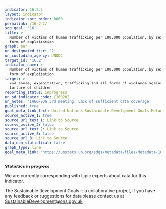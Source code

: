 ```yaml
---
indicator: 16.2.2
layout: indicator
indicator_sort_order: 0060
permalink: /16-2-2/
sdg_goal: '16'
title: >-
  Number of victims of human trafficking per 100,000 population, by sex, age and
  form of exploitation
graph: bar
un_designated_tier: '2'
un_custodian_agency: UNODC
target_id: '16.2'
indicator_name: >-
  Number of victims of human trafficking per 100,000 population, by sex, age and
  form of exploitation
target: >-
  End abuse, exploitation, trafficking and all forms of violence against and
  torture of children
reporting_status: inprogress
un_sd_indicator_code: C160202
un_notes: 'IAEG-SDG 3rd meeting: Lack of sufficient data coverage'
published: true
goal_meta_link_text: United Nations Sustainable Development Goals Metadata (pdf 1361kB)
source_active_1: true
source_url_text_1: Link to Source
source_active_2: false
source_url_text_2: Link to Source
source_active_3: false
source_url_3: Link to Source
data_non_statistical: false
graph_type: line
goal_meta_link: 'https://unstats.un.org/sdgs/metadata/files/Metadata-16-02-02.pdf'
---
```

**Statistics in progress** 

We are currently corresponding with topic experts about data for this indicator. 

The Sustainable Development Goals is a collaborative project, if you have any feedback or suggestions for data please contact us at <SustainableDevelopment@ons.gov.uk>
